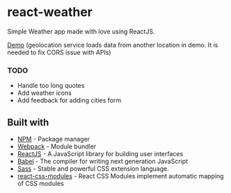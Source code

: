# react-weather

Simple Weather app made with love using ReactJS.

[Demo](https://damian66.github.io/react-weather/) (geolocation service loads data from another location in demo. It is needed to fix CORS issue with APIs)

### TODO
* Handle too long quotes
* Add weather icons
* Add feedback for adding cities form

## Built with

* [NPM](https://www.npmjs.com/) - Package manager
* [Webpack](https://webpack.js.org/) - Module bundler
* [ReactJS](https://reactjs.org/) - A JavaScript library for building user interfaces
* [Babel](https://babeljs.io/) - The compiler for writing next generation JavaScript
* [Sass](https://sass-lang.com/) - Stable and powerful CSS extension language.
* [react-css-modules](https://github.com/gajus/react-css-modules) - React CSS Modules implement automatic mapping of CSS modules